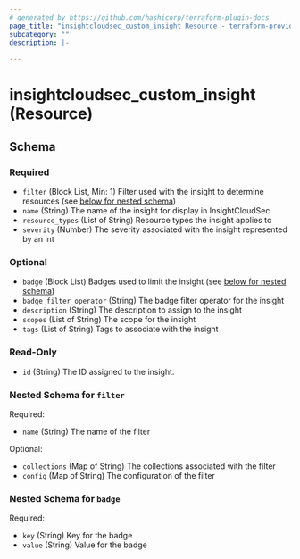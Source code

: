 ```yaml
---
# generated by https://github.com/hashicorp/terraform-plugin-docs
page_title: "insightcloudsec_custom_insight Resource - terraform-provider-insightcloudsec"
subcategory: ""
description: |-
  
---
```


# insightcloudsec_custom_insight (Resource)





<!-- schema generated by tfplugindocs -->
## Schema

### Required

- `filter` (Block List, Min: 1) Filter used with the insight to determine resources (see [below for nested schema](#nestedblock--filter))
- `name` (String) The name of the insight for display in InsightCloudSec
- `resource_types` (List of String) Resource types the insight applies to
- `severity` (Number) The severity associated with the insight represented by an int

### Optional

- `badge` (Block List) Badges used to limit the insight (see [below for nested schema](#nestedblock--badge))
- `badge_filter_operator` (String) The badge filter operator for the insight
- `description` (String) The description to assign to the insight
- `scopes` (List of String) The scope for the insight
- `tags` (List of String) Tags to associate with the insight

### Read-Only

- `id` (String) The ID assigned to the insight.

<a id="nestedblock--filter"></a>
### Nested Schema for `filter`

Required:

- `name` (String) The name of the filter

Optional:

- `collections` (Map of String) The collections associated with the filter
- `config` (Map of String) The configuration of the filter


<a id="nestedblock--badge"></a>
### Nested Schema for `badge`

Required:

- `key` (String) Key for the badge
- `value` (String) Value for the badge



